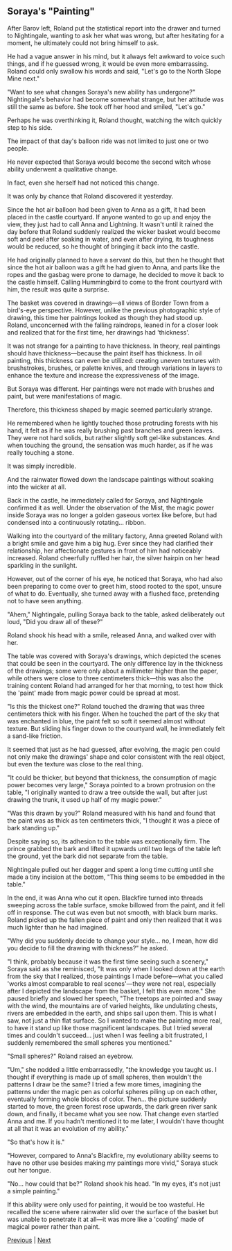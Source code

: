 ## Soraya's "Painting"
After Barov left, Roland put the statistical report into the drawer and turned to Nightingale, wanting to ask her what was wrong, but after hesitating for a moment, he ultimately could not bring himself to ask.

He had a vague answer in his mind, but it always felt awkward to voice such things, and if he guessed wrong, it would be even more embarrassing. Roland could only swallow his words and said, "Let's go to the North Slope Mine next."

"Want to see what changes Soraya's new ability has undergone?" Nightingale's behavior had become somewhat strange, but her attitude was still the same as before. She took off her hood and smiled, "Let's go."

Perhaps he was overthinking it, Roland thought, watching the witch quickly step to his side.

The impact of that day's balloon ride was not limited to just one or two people.

He never expected that Soraya would become the second witch whose ability underwent a qualitative change.

In fact, even she herself had not noticed this change.

It was only by chance that Roland discovered it yesterday.

Since the hot air balloon had been given to Anna as a gift, it had been placed in the castle courtyard. If anyone wanted to go up and enjoy the view, they just had to call Anna and Lightning. It wasn't until it rained the day before that Roland suddenly realized the wicker basket would become soft and peel after soaking in water, and even after drying, its toughness would be reduced, so he thought of bringing it back into the castle.



He had originally planned to have a servant do this, but then he thought that since the hot air balloon was a gift he had given to Anna, and parts like the ropes and the gasbag were prone to damage, he decided to move it back to the castle himself. Calling Hummingbird to come to the front courtyard with him, the result was quite a surprise.



The basket was covered in drawings—all views of Border Town from a bird's-eye perspective. However, unlike the previous photographic style of drawing, this time her paintings looked as though they had stood up. Roland, unconcerned with the falling raindrops, leaned in for a closer look and realized that for the first time, her drawings had 'thickness'.



It was not strange for a painting to have thickness. In theory, real paintings should have thickness—because the paint itself has thickness. In oil painting, this thickness can even be utilized: creating uneven textures with brushstrokes, brushes, or palette knives, and through variations in layers to enhance the texture and increase the expressiveness of the image.



But Soraya was different. Her paintings were not made with brushes and paint, but were manifestations of magic.



Therefore, this thickness shaped by magic seemed particularly strange.



He remembered when he lightly touched those protruding forests with his hand, it felt as if he was really brushing past branches and green leaves. They were not hard solids, but rather slightly soft gel-like substances. And when touching the ground, the sensation was much harder, as if he was really touching a stone.



It was simply incredible.



And the rainwater flowed down the landscape paintings without soaking into the wicker at all.



Back in the castle, he immediately called for Soraya, and Nightingale confirmed it as well. Under the observation of the Mist, the magic power inside Soraya was no longer a golden gaseous vortex like before, but had condensed into a continuously rotating... ribbon.



Walking into the courtyard of the military factory, Anna greeted Roland with a bright smile and gave him a big hug. Ever since they had clarified their relationship, her affectionate gestures in front of him had noticeably increased. Roland cheerfully ruffled her hair, the silver hairpin on her head sparkling in the sunlight.



However, out of the corner of his eye, he noticed that Soraya, who had also been preparing to come over to greet him, stood rooted to the spot, unsure of what to do. Eventually, she turned away with a flushed face, pretending not to have seen anything.



"Ahem," Nightingale, pulling Soraya back to the table, asked deliberately out loud, "Did you draw all of these?"



Roland shook his head with a smile, released Anna, and walked over with her.



The table was covered with Soraya's drawings, which depicted the scenes that could be seen in the courtyard. The only difference lay in the thickness of the drawings; some were only about a millimeter higher than the paper, while others were close to three centimeters thick—this was also the training content Roland had arranged for her that morning, to test how thick the 'paint' made from magic power could be spread at most.



"Is this the thickest one?" Roland touched the drawing that was three centimeters thick with his finger. When he touched the part of the sky that was enchanted in blue, the paint felt so soft it seemed almost without texture. But sliding his finger down to the courtyard wall, he immediately felt a sand-like friction.



It seemed that just as he had guessed, after evolving, the magic pen could not only make the drawings' shape and color consistent with the real object, but even the texture was close to the real thing.



"It could be thicker, but beyond that thickness, the consumption of magic power becomes very large," Soraya pointed to a brown protrusion on the table, "I originally wanted to draw a tree outside the wall, but after just drawing the trunk, it used up half of my magic power."



"Was this drawn by you?" Roland measured with his hand and found that the paint was as thick as ten centimeters thick, "I thought it was a piece of bark standing up."



Despite saying so, its adhesion to the table was exceptionally firm. The prince grabbed the bark and lifted it upwards until two legs of the table left the ground, yet the bark did not separate from the table.



Nightingale pulled out her dagger and spent a long time cutting until she made a tiny incision at the bottom, "This thing seems to be embedded in the table."



In the end, it was Anna who cut it open. Blackfire turned into threads sweeping across the table surface, smoke billowed from the paint, and it fell off in response. The cut was even but not smooth, with black burn marks. Roland picked up the fallen piece of paint and only then realized that it was much lighter than he had imagined.



"Why did you suddenly decide to change your style... no, I mean, how did you decide to fill the drawing with thickness?" he asked.



"I think, probably because it was the first time seeing such a scenery," Soraya said as she reminisced, "It was only when I looked down at the earth from the sky that I realized, those paintings I made before—what you called 'works almost comparable to real scenes'—they were not real, especially after I depicted the landscape from the basket, I felt this even more." She paused briefly and slowed her speech, "The treetops are pointed and sway with the wind, the mountains are of varied heights, like undulating chests, rivers are embedded in the earth, and ships sail upon them. This is what I saw, not just a thin flat surface. So I wanted to make the painting more real, to have it stand up like those magnificent landscapes. But I tried several times and couldn't succeed... just when I was feeling a bit frustrated, I suddenly remembered the small spheres you mentioned."



"Small spheres?" Roland raised an eyebrow.



"Um," she nodded a little embarrassedly, "the knowledge you taught us. I thought if everything is made up of small spheres, then wouldn't the patterns I draw be the same? I tried a few more times, imagining the patterns under the magic pen as colorful spheres piling up on each other, eventually forming whole blocks of color. Then... the picture suddenly started to move, the green forest rose upwards, the dark green river sank down, and finally, it became what you see now. That change even startled Anna and me. If you hadn't mentioned it to me later, I wouldn't have thought at all that it was an evolution of my ability."



"So that's how it is."

"However, compared to Anna's Blackfire, my evolutionary ability seems to have no other use besides making my paintings more vivid," Soraya stuck out her tongue.

"No... how could that be?" Roland shook his head. "In my eyes, it's not just a simple painting."

If this ability were only used for painting, it would be too wasteful. He recalled the scene where rainwater slid over the surface of the basket but was unable to penetrate it at all—it was more like a 'coating' made of magical power rather than paint.





[Previous](CH0180.md) | [Next](CH0182.md)
